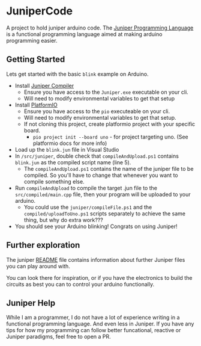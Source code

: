 # JuniperCode

A project to hold juniper arduino code. The [Juniper Programming Language](https://www.juniper-lang.org/index.html) is a functional programming language aimed at making arduino programming easier.

## Getting Started

Lets get started with the basic `blink` example on Arduino.

* Install [Juniper Compiler](https://www.juniper-lang.org/index.html)
  * Ensure you have access to the `Juniper.exe` executable on your cli.
  * Will need to modify environmental variables to get that setup
* Install [PlatformIO](https://platformio.org/)
  * Ensure you have access to the `pio` executeable on your cli.
  * Will need to modify environmental variables to get that setup.
  * If not cloning this project, create platformio project with your specific board.
    * `pio project init --board uno` - for project targeting uno. (See platformio docs for more info)
* Load up the `blink.jun` file in Visual Studio
* In `/src/juniper`, double check that `compileAndUpload.ps1` contains `blink.jun` as the compiled script name (line 5).
  * The `compileAndUpload.ps1` contains the name of the juniper file to be compiled. So you'll have to change that whenever you want to compile something else.
* Run `compileAndUpload` to compile the target .jun file to the `src/compiled/main.cpp` file, then your program will be uploaded to your arduino.
  * You could use the `juniper/compileFile.ps1` and the `compiled/uploadToUno.ps1` scripts separately to achieve the same thing, but why do extra work???
* You should see your Arduino blinking! Congrats on using Juniper!

## Further exploration

The juniper [README](./src/juniper/README.md) file contains information about further Juniper files you can play around with.

You can look there for inspiration, or if you have the electronics to build the circuits as best you can to control your arduino functionally.

## Juniper Help

While I am a programmer, I do not have a lot of experience writing in a functional programming language. And even less in Juniper. If you have any tips for how my programming can follow better funcational, reactive or Juniper paradigms, feel free to open a PR.